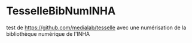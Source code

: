 # TesselleBibNumINHA
test de https://github.com/medialab/tesselle avec une numérisation de la bibliothèque numérique de l'INHA
